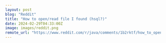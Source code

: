 ```yaml
---
layout: post
blog: "Reddit"
title: "How to open/read file I found (hsql?)"
date: 2024-02-29T04:33:00Z
image: images/reddit.png
remote_url: "https://www.reddit.com/r/java/comments/1b2rktf/how_to_openread_file_i_found_hsql/"
---
```


